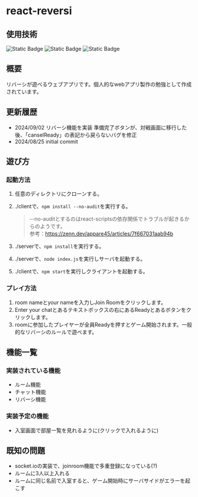 # react-reversi
## 使用技術
![Static Badge](https://img.shields.io/badge/react-000000?style=for-the-badge&logo=react&logoColor=blue)
![Static Badge](https://img.shields.io/badge/typescript-000000?style=for-the-badge&logo=typescript&logoColor=blue)
![Static Badge](https://img.shields.io/badge/nodejs-000000?style=for-the-badge&logo=node.js&logoColor=green)
## 概要
リバーシが遊べるウェブアプリです。個人的なwebアプリ製作の勉強として作成されています。
## 更新履歴
- 2024/09/02 リバーシ機能を実装
             準備完了ボタンが、対戦画面に移行した後、「canselReady」の表記から戻らないバグを修正
- 2024/08/25 initial commit
## 遊び方
### 起動方法
1. 任意のディレクトリにクローンする。
2. ./clientで、`npm install --no-audit`を実行する。
   > --no-auditとするのはreact-scriptsの依存関係でトラブルが起きるからのようです。  
   > 参考：https://zenn.dev/appare45/articles/7f667031aab94b

4. ./serverで、`npm install`を実行する。
5. ./serverで、`node index.js`を実行しサーバを起動する。
6. ./clientで、`npm start`を実行しクライアントを起動する。
### プレイ方法
1. room nameとyour nameを入力しJoin Roomをクリックします。
2. Enter your chatとあるテキストボックスの右にあるReadyとあるボタンをクリックします。
3. roomに参加したプレイヤーが全員Readyを押すとゲーム開始されます。一般的なリバーシのルールで遊べます。
## 機能一覧
### 実装されている機能
- ルーム機能
- チャット機能
- リバーシ機能
### 実装予定の機能
- 入室画面で部屋一覧を見れるように(クリックで入れるように)
## 既知の問題
- socket.ioの実装で、joinroom機能で多重登録になっている(?)
- ルームに3人以上入れる
- ルームに同じ名前で入室すると、ゲーム開始時にサーバサイドがエラーを起こす